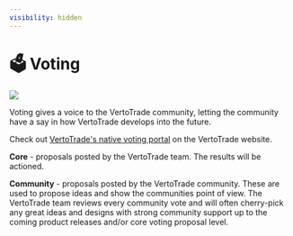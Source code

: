```yaml
---
visibility: hidden
---
```


# 🗳 Voting

![](../../public/assets/voting-header.png)

Voting gives a voice to the VertoTrade community, letting the community have a say in how VertoTrade develops into the future.

Check out [VertoTrade's native voting portal](https://voting.vertotrade.finance/?\_gl=1\*pc8o0h\*\_ga\*MTUzNDEzNDQxMy4xNjAwNzkzNDM4\*\_ga\_334KNG3DMQ\*MTYwNDMwMTk4Ni42MC4xLjE2MDQzMDM3MDIuMA..#/) on the VertoTrade website.

**Core** - proposals posted by the VertoTrade team. The results will be actioned.

**Community** - proposals posted by the VertoTrade community. These are used to propose ideas and show the communities point of view. The VertoTrade team reviews every community vote and will often cherry-pick any great ideas and designs with strong community support up to the coming product releases and/or core voting proposal level.
